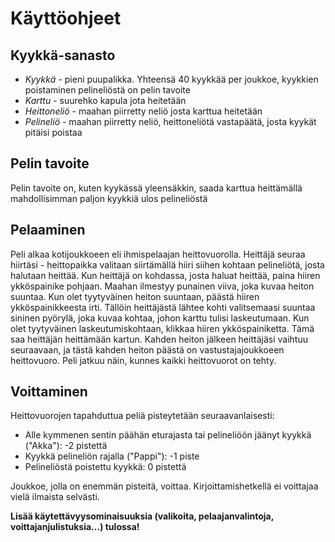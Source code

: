 # Käyttöohjeet

## Kyykkä-sanasto
* *Kyykkä* - pieni puupalikka. Yhteensä 40 kyykkää per joukkoe, kyykkien poistaminen pelineliöstä on pelin tavoite
* *Karttu* - suurehko kapula jota heitetään
* *Heittoneliö* - maahan piirretty neliö josta karttua heitetään
* *Pelineliö* - maahan piirretty neliö, heittoneliötä vastapäätä, josta kyykät pitäisi poistaa

## Pelin tavoite
Pelin tavoite on, kuten kyykässä yleensäkkin, saada karttua heittämällä mahdollisimman paljon kyykkiä 
ulos pelineliöstä

## Pelaaminen
Peli alkaa kotijoukkoeen eli ihmispelaajan heittovuorolla.
Heittäjä seuraa hiirtäsi - heittopaikka valitaan siirtämällä hiiri siihen kohtaan pelineliötä, josta halutaan heittää.
Kun heittäjä on kohdassa, josta haluat heittää, paina hiiren ykköspainike pohjaan.
Maahan ilmestyy punainen viiva, joka kuvaa heiton suuntaa. Kun olet tyytyväinen heiton suuntaan, päästä hiiren ykköspainikkeesta irti.
Tällöin heittäjästä lähtee kohti valitsemaasi suuntaa sininen pyörylä, joka kuvaa kohtaa, johon karttu tulisi laskeutumaan.
Kun olet tyytyväinen laskeutumiskohtaan, klikkaa hiiren ykköspainiketta. Tämä saa heittäjän heittämään kartun.
Kahden heiton jälkeen heittäjäsi vaihtuu seuraavaan, ja tästä kahden heiton päästä on vastustajajoukkoeen heittovuoro.
Peli jatkuu näin, kunnes kaikki heittovuorot on tehty.

## Voittaminen
Heittovuorojen tapahduttua peliä pisteytetään seuraavanlaisesti:
* Alle kymmenen sentin päähän eturajasta tai pelineliöön jäänyt kyykkä ("Akka"): -2 pistettä
* Kyykkä pelineliön rajalla ("Pappi"): -1 piste
* Pelineliöstä poistettu kyykkä: 0 pistettä

Joukkoe, jolla on enemmän pisteitä, voittaa.
Kirjoittamishetkellä ei voittajaa vielä ilmaista selvästi.

**Lisää käytettävyysominaisuuksia (valikoita, pelaajanvalintoja, voittajanjulistuksia...) tulossa!**